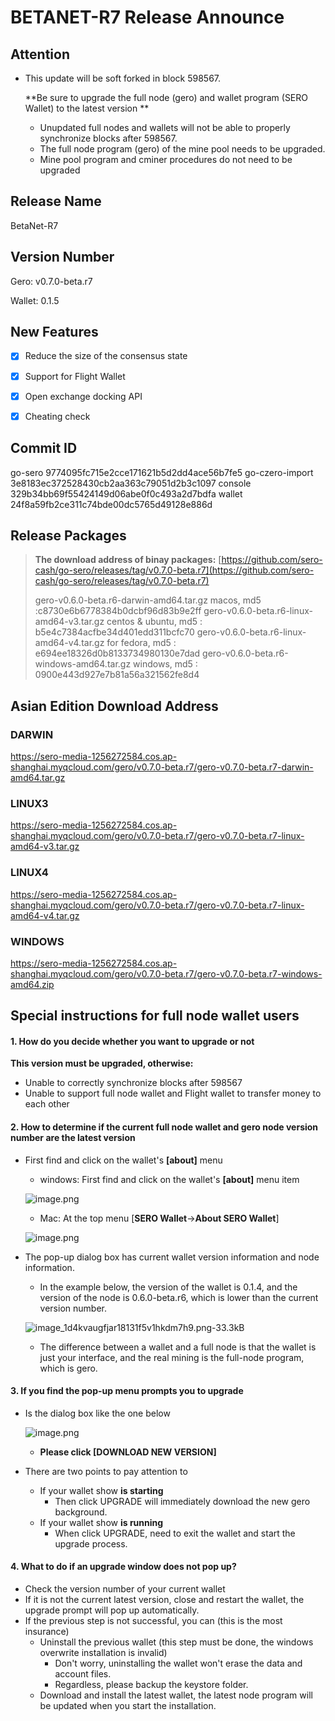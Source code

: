 # BETANET-R7 Release Announce

## Attention

  - This update will be soft forked in block 598567. 

    **Be sure to upgrade the full node (gero) and wallet program (SERO Wallet) to the latest version **

      - Unupdated full nodes and wallets will not be able to properly synchronize blocks after 598567.
      - The full node program (gero) of the mine pool needs to be upgraded.
      - Mine pool program and cminer procedures do not need to be upgraded



## Release Name

BetaNet-R7



## Version Number

Gero: v0.7.0-beta.r7

Wallet: 0.1.5



## New Features

- [x] Reduce the size of the consensus state
- [x] Support for Flight Wallet
- [x] Open exchange docking API
- [x] Cheating check



## Commit ID

go-sero      9774095fc715e2cce171621b5d2dd4ace56b7fe5
go-czero-import  3e8183ec372528430cb2aa363c79051d2b3c1097
console  329b34bb69f55424149d06abe0f0c493a2d7bdfa
wallet  24f8a59fb2ce311c74bde00dc5765d49128e886d



## Release Packages

> **The download address of binay packages:**
> [https://github.com/sero-cash/go-sero/releases/tag/v0.7.0-beta.r7](https://github.com/sero-cash/go-sero/releases/tag/v0.7.0-beta.r7)
>
> gero-v0.6.0-beta.r6-darwin-amd64.tar.gz  macos,  md5 :c8730e6b6778384b0dcbf96d83b9e2ff
> gero-v0.6.0-beta.r6-linux-amd64-v3.tar.gz  centos & ubuntu, md5 : b5e4c7384acfbe34d401edd311bcfc70
> gero-v0.6.0-beta.r6-linux-amd64-v4.tar.gz  for fedora, md5 : e694ee18326d0b8133734980130e7dad
> gero-v0.6.0-beta.r6-windows-amd64.tar.gz  windows, md5 : 0900e443d927e7b81a56a321562fe8d4



## Asian Edition Download Address

### DARWIN

<https://sero-media-1256272584.cos.ap-shanghai.myqcloud.com/gero/v0.7.0-beta.r7/gero-v0.7.0-beta.r7-darwin-amd64.tar.gz>

### LINUX3

<https://sero-media-1256272584.cos.ap-shanghai.myqcloud.com/gero/v0.7.0-beta.r7/gero-v0.7.0-beta.r7-linux-amd64-v3.tar.gz>

### LINUX4

<https://sero-media-1256272584.cos.ap-shanghai.myqcloud.com/gero/v0.7.0-beta.r7/gero-v0.7.0-beta.r7-linux-amd64-v4.tar.gz>

### WINDOWS

<https://sero-media-1256272584.cos.ap-shanghai.myqcloud.com/gero/v0.7.0-beta.r7/gero-v0.7.0-beta.r7-windows-amd64.zip>



## Special instructions for full node wallet users

#### 1. How do you decide whether you want to upgrade or not

**This version must be upgraded, otherwise:**
* Unable to correctly synchronize blocks after 598567
* Unable to support full node wallet and Flight wallet to transfer money to each other

#### 2. How to determine if the current full node wallet and gero node version number are the latest version

- First find and click on the wallet's **[about]** menu

  - windows: First find and click on the wallet's **[about]** menu item

  ![image.png](https://upload-images.jianshu.io/upload_images/277023-eb709ef0c8c47af1.png?imageMogr2/auto-orient/strip%7CimageView2/2/w/400)

  - Mac: At the top menu [**SERO Wallet**->**About SERO Wallet**]

  ![image.png](https://upload-images.jianshu.io/upload_images/277023-8188131215142e1b.png?imageMogr2/auto-orient/strip%7CimageView2/2/w/400)

- The pop-up dialog box has current wallet version information and node information.

  - In the example below, the version of the wallet is 0.1.4, and the version of the node is 0.6.0-beta.r6, which is lower than the current version number.

  ![image_1d4kvaugfjar18131f5v1hkdm7h9.png-33.3kB](http://static.zybuluo.com/erlenzi-han/69qajk0nmal82z6bpqv5e972/image_1d4kvaugfjar18131f5v1hkdm7h9.png)

  - The difference between a wallet and a full node is that the wallet is just your interface, and the real mining is the full-node program, which is gero.

#### 3. If you find the pop-up menu prompts you to upgrade

- Is the dialog box like the one below

  ![image.png](https://upload-images.jianshu.io/upload_images/277023-dff2c76a75d2f6e0.png?imageMogr2/auto-orient/strip%7CimageView2/2/w/600)

  - **Please click [DOWNLOAD NEW VERSION]**

- There are two points to pay attention to
  - If your wallet show **is starting**
    - Then click UPGRADE will immediately download the new gero background.
  - If your wallet show **is running**
    - When click UPGRADE, need to exit the wallet and start the upgrade process.

#### 4. What to do if an upgrade window does not pop up?

- Check the version number of your current wallet
- If it is not the current latest version, close and restart the wallet, the upgrade prompt will pop up automatically.
- If the previous step is not successful, you can (this is the most insurance)
  - Uninstall the previous wallet (this step must be done, the windows overwrite installation is invalid)
    - Don't worry, uninstalling the wallet won't erase the data and account files.
    - Regardless, please backup the keystore folder.
  - Download and install the latest wallet, the latest node program will be updated when you start the installation.